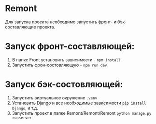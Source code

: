 # Remont
Для запуска проекта необходимо запустить фронт- и бэк-составляющие проекта.

# Запуск фронт-составляющей:
1) В папке Front установить зависимости - ```npm install```
2) Запустить фрон-состовляющую - ```npm run dev```

# Запуск бэк-состовляющей:
1) Запустить виртуальное окружение ```.venv```
2) Установить Django и все необходимые зависимости ```pip install Django```, и т.д.
3) Запустить проект в папке Remont/Remont/Remont ```python manage.py runserver```